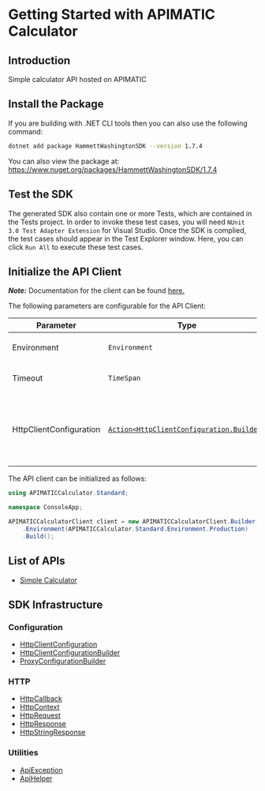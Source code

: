 
# Getting Started with APIMATIC Calculator

## Introduction

Simple calculator API hosted on APIMATIC

## Install the Package

If you are building with .NET CLI tools then you can also use the following command:

```bash
dotnet add package HammettWashingtonSDK --version 1.7.4
```

You can also view the package at:
https://www.nuget.org/packages/HammettWashingtonSDK/1.7.4

## Test the SDK

The generated SDK also contain one or more Tests, which are contained in the Tests project. In order to invoke these test cases, you will need `NUnit 3.0 Test Adapter Extension` for Visual Studio. Once the SDK is complied, the test cases should appear in the Test Explorer window. Here, you can click `Run All` to execute these test cases.

## Initialize the API Client

**_Note:_** Documentation for the client can be found [here.](https://www.github.com/ZahraN444/hammett-washington-dotnet-sdk/tree/1.7.4/doc/client.md)

The following parameters are configurable for the API Client:

| Parameter | Type | Description |
|  --- | --- | --- |
| Environment | `Environment` | The API environment. <br> **Default: `Environment.Production`** |
| Timeout | `TimeSpan` | Http client timeout.<br>*Default*: `TimeSpan.FromSeconds(100)` |
| HttpClientConfiguration | [`Action<HttpClientConfiguration.Builder>`](https://www.github.com/ZahraN444/hammett-washington-dotnet-sdk/tree/1.7.4/doc/http-client-configuration-builder.md) | Action delegate that configures the HTTP client by using the HttpClientConfiguration.Builder for customizing API call settings.<br>*Default*: `new HttpClient()` |

The API client can be initialized as follows:

```csharp
using APIMATICCalculator.Standard;

namespace ConsoleApp;

APIMATICCalculatorClient client = new APIMATICCalculatorClient.Builder()
    .Environment(APIMATICCalculator.Standard.Environment.Production)
    .Build();
```

## List of APIs

* [Simple Calculator](https://www.github.com/ZahraN444/hammett-washington-dotnet-sdk/tree/1.7.4/doc/controllers/simple-calculator.md)

## SDK Infrastructure

### Configuration

* [HttpClientConfiguration](https://www.github.com/ZahraN444/hammett-washington-dotnet-sdk/tree/1.7.4/doc/http-client-configuration.md)
* [HttpClientConfigurationBuilder](https://www.github.com/ZahraN444/hammett-washington-dotnet-sdk/tree/1.7.4/doc/http-client-configuration-builder.md)
* [ProxyConfigurationBuilder](https://www.github.com/ZahraN444/hammett-washington-dotnet-sdk/tree/1.7.4/doc/proxy-configuration-builder.md)

### HTTP

* [HttpCallback](https://www.github.com/ZahraN444/hammett-washington-dotnet-sdk/tree/1.7.4/doc/http-callback.md)
* [HttpContext](https://www.github.com/ZahraN444/hammett-washington-dotnet-sdk/tree/1.7.4/doc/http-context.md)
* [HttpRequest](https://www.github.com/ZahraN444/hammett-washington-dotnet-sdk/tree/1.7.4/doc/http-request.md)
* [HttpResponse](https://www.github.com/ZahraN444/hammett-washington-dotnet-sdk/tree/1.7.4/doc/http-response.md)
* [HttpStringResponse](https://www.github.com/ZahraN444/hammett-washington-dotnet-sdk/tree/1.7.4/doc/http-string-response.md)

### Utilities

* [ApiException](https://www.github.com/ZahraN444/hammett-washington-dotnet-sdk/tree/1.7.4/doc/api-exception.md)
* [ApiHelper](https://www.github.com/ZahraN444/hammett-washington-dotnet-sdk/tree/1.7.4/doc/api-helper.md)

